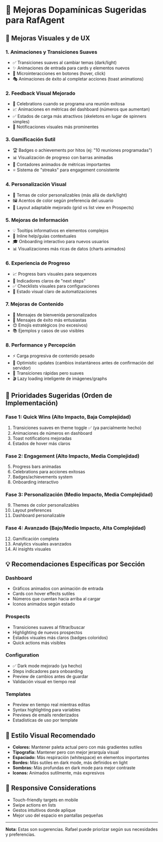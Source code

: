 # 🎨 Mejoras Dopamínicas Sugeridas para RafAgent

## 🎯 Mejoras Visuales y de UX

### 1. **Animaciones y Transiciones Suaves**
- ✅ Transiciones suaves al cambiar temas (dark/light)
- ✨ Animaciones de entrada para cards y elementos nuevos
- 💫 Microinteracciones en botones (hover, click)
- 🎭 Animaciones de éxito al completar acciones (toast animations)

### 2. **Feedback Visual Mejorado**
- 🎉 Celebrations cuando se programa una reunión exitosa
- 📈 Animaciones en métricas del dashboard (números que aumentan)
- ✅ Estados de carga más atractivos (skeletons en lugar de spinners simples)
- 🔔 Notificaciones visuales más prominentes

### 3. **Gamificación Sutil**
- 🏆 Badges o achievements por hitos (ej: "10 reuniones programadas")
- 📊 Visualización de progreso con barras animadas
- 🎯 Contadores animados de métricas importantes
- ⭐ Sistema de "streaks" para engagement consistente

### 4. **Personalización Visual**
- 🎨 Temas de color personalizables (más allá de dark/light)
- 🖼️ Acentos de color según preferencia del usuario
- 📱 Layout adaptable mejorado (grid vs list view en Prospects)

### 5. **Mejoras de Información**
- 💡 Tooltips informativos en elementos complejos
- 📝 Inline help/guías contextuales
- 🎓 Onboarding interactivo para nuevos usuarios
- 📊 Visualizaciones más ricas de datos (charts animados)

### 6. **Experiencia de Progreso**
- 📈 Progress bars visuales para sequences
- 🎯 Indicadores claros de "next steps"
- ✅ Checklists visuales para configuraciones
- 🔄 Estado visual claro de automatizaciones

### 7. **Mejoras de Contenido**
- 💬 Mensajes de bienvenida personalizados
- 🎉 Mensajes de éxito más entusiastas
- 😊 Emojis estratégicos (no excesivos)
- 📚 Ejemplos y casos de uso visibles

### 8. **Performance y Percepción**
- ⚡ Carga progresiva de contenido pesado
- 🔄 Optimistic updates (cambios instantáneos antes de confirmación del servidor)
- 💨 Transiciones rápidas pero suaves
- 🎬 Lazy loading inteligente de imágenes/graphs

## 🚀 Prioridades Sugeridas (Orden de Implementación)

### **Fase 1: Quick Wins (Alto Impacto, Baja Complejidad)**
1. Transiciones suaves en theme toggle ✅ (ya parcialmente hecho)
2. Animaciones de números en dashboard
3. Toast notifications mejoradas
4. Estados de hover más claros

### **Fase 2: Engagement (Alto Impacto, Media Complejidad)**
5. Progress bars animadas
6. Celebrations para acciones exitosas
7. Badges/achievements system
8. Onboarding interactivo

### **Fase 3: Personalización (Medio Impacto, Media Complejidad)**
9. Themes de color personalizables
10. Layout preferences
11. Dashboard personalizable

### **Fase 4: Avanzado (Bajo/Medio Impacto, Alta Complejidad)**
12. Gamificación completa
13. Analytics visuales avanzados
14. AI insights visuales

## 💡 Recomendaciones Específicas por Sección

### **Dashboard**
- Gráficos animados con animación de entrada
- Cards con hover effects sutiles
- Números que cuentan hacia arriba al cargar
- Iconos animados según estado

### **Prospects**
- Transiciones suaves al filtrar/buscar
- Highlighting de nuevos prospectos
- Estados visuales más claros (badges coloridos)
- Quick actions más visibles

### **Configuration**
- ✅ Dark mode mejorado (ya hecho)
- Steps indicadores para onboarding
- Preview de cambios antes de guardar
- Validación visual en tiempo real

### **Templates**
- Preview en tiempo real mientras editas
- Syntax highlighting para variables
- Previews de emails renderizados
- Estadísticas de uso por template

## 🎨 Estilo Visual Recomendado

- **Colores:** Mantener paleta actual pero con más gradientes sutiles
- **Tipografía:** Mantener pero con mejor jerarquía visual
- **Espaciado:** Más respiración (whitespace) en elementos importantes
- **Bordes:** Más sutiles en dark mode, más definidos en light
- **Sombras:** Más profundas en dark mode para mejor contraste
- **Iconos:** Animados sutilmente, más expresivos

## 📱 Responsive Considerations

- Touch-friendly targets en mobile
- Swipe actions en lists
- Gestos intuitivos donde aplique
- Mejor uso del espacio en pantallas pequeñas

---

**Nota:** Estas son sugerencias. Rafael puede priorizar según sus necesidades y preferencias.

